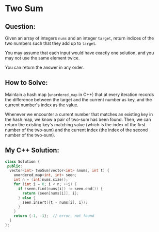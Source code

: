 # Two Sum

## Question:

Given an array of integers `nums` and an integer `target`, return
indices of the two numbers such that they add up to `target`.

You may assume that each input would have exactly one solution, and
you may not use the same element twice.

You can return the answer in any order.


## How to Solve:

Maintain a hash map (`unordered_map` in C++) that at every iteration records the difference between the target and the current number as key, and the current number's index as the value.

Whenever we encounter a current number that matches an existing key in the hash map, we know a pair of two-sum has been found. Then, we can return the existing key's matching value (which is the index of the first number of the two-sum) and the current index (the index of the second number of the two-sum).

## My C++ Solution:

```cpp
class Solution {
 public:
  vector<int> twoSum(vector<int> &nums, int t) {
    unordered_map<int, int> seen;
    int n = (int)nums.size();
    for (int i = 0; i < n; ++i) {
      if (seen.find(nums[i]) != seen.end()) {
        return {seen[nums[i]], i};
      } else {
        seen.insert({t - nums[i], i});
      }
    }
    return {-1, -1};  // error, not found
  }
};
```